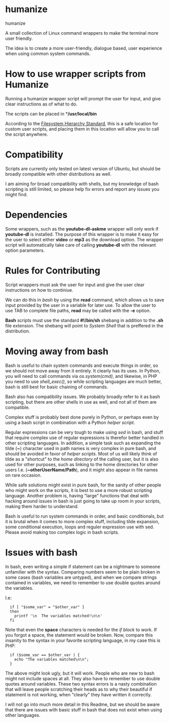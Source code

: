 # humanize
humanize

A small collection of Linux command wrappers to make the terminal more user friendly.

The idea is to create a more user-friendly, dialogue based, user experience when using common system commands.

# How to use wrapper scripts from Humanize
Running a humanize wrapper script will prompt the user for input, and give clear instructions as of what to do.

The scripts can be placed in ***/usr/local/bin**

According to the [Filesystem Hierarchy Standard](https://refspecs.linuxfoundation.org/FHS_3.0/fhs/index.html), this is a safe location for custom user scripts, and placing them in this location will allow you to call the script anywhere.

# Compatibility
Scripts are currently only tested on latest version of Ubuntu, but should be broadly compatible with other distributions as well.

I am aiming for broad compatibility with shells, but my knowledge of bash scripting is still limited, so please help fix errors and report any issues you might find.

# Dependencies
Some wrappers, such as the **youtube-dl-askme** wrapper will only work if **youtube-dl** is installed. The purpose of this wrapper is to make it easy for the user to select either **video** or **mp3** as the download option. The wrapper script will automatically take care of calling **youtube-dl** with the relevant option parameters.

# Rules for Contributing
Script wrappers must ask the user for input and give the user clear instructions on how to continiue.

We can do this in _bash_ by using the **read** command, which allows us to save input provided by the user in a variable for later use. To allow the user to use TAB to complete file paths, **read** may be called with the **-e** option.

**Bash** scripts must use the standard **#!/bin/sh** shebang in addition to the **.sh** file extension. The shebang will point to _System Shell_ that is preffered in the distribution.

# Moving away from bash
Bash is useful to chain system commands and execute things in order, so we should not move away from it entirely. It clearly has its uses. In Python, you will need to call commands via _os.system(cmd)_, and likewise, in PHP you need to use _shell_exec()_, so while scripting languages are much better, bash is still best for basic chaining of commands.

Bash also has compatibility issues. We probably broadly refer to it as bash scripting, but there are other shells in use as well, and not all of them are compatible. 

Complex stuff is probably best done purely in Python, or perhaps even by using a bash script in combination with a Python _helper script_.

Regular expressions can be very tough to make using _sed_ in bash, and stuff that require complex use of regular expressions is therefor better handled in other scripting languages. In addition, a simple task such as expanding the tilde (**~**) character used in path names is very complex in pure bash, and should be avoided in favor of _helper scripts_. Most of us will likely think of tilde as a "shortcut" to the _home directory_ of the calling user, but it is also used for other purposes, such as linking to the home directories for other users I.e. (**~otherUserName/Path**), and it might also appear in file names on rare occasion.

While safe solutions might exist in pure bash, for the sanity of other people who might work on the scripts, it is best to use a more robust scripting language. Another problem is, having "large" functions that deal with hacking around issues in bash is just going to take up room in your scripts, making them harder to understand.

Bash is useful to run system commands in order, and basic conditionals, but it is brutal when it comes to more complex stuff, including tilde expansion, some conditional execution, loops and reguler expression use with sed. Please avoid making too complex logic in bash scripts.

# Issues with bash
In bash, even writing a simple if statement can be a nightmare to someone unfamilier with the syntax. Comparing numbers seem to be plain broken in some cases (bash variables are untyped), and when we compare strings contained in variables, we need to remember to use double quotes around the variables.

I.e: 
```
  if [ "$some_var" = "$other_var" ]
  then
    printf '\n  The variables matched!\n\n'
  fi
```
Note that even the **space** characters is needed for the _if block_ to work. If you forgot a space, the statement would be broken. Now, compare this insanity to the syntax in your favorite scripting language, in my case this is PHP:

```
  if ($some_var == $other_var ) {
    echo "The variables matched\n\n";
  }
```

The above might look ugly, but it will work. People who are new to bash might not include spaces at all. They also have to remember to use double quotes around variables. These two syntax errors is a nasty combination that will leave people scratching their heads as to why their beautiful if statement is not working, when "clearly" they have written it correctly.

I will not go into much more detail in this Readme, but we should be aware that there are issues with basic stuff in bash that does not exist when using other languages.





